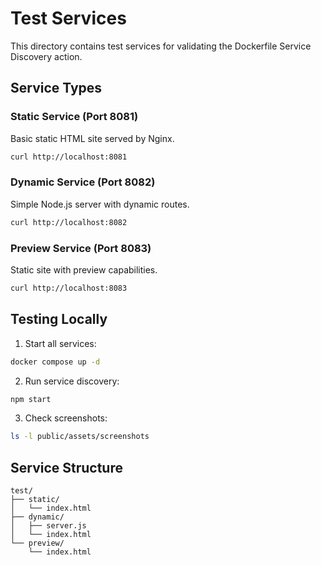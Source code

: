 # Test Services

This directory contains test services for validating the Dockerfile Service Discovery action.

## Service Types

### Static Service (Port 8081)
Basic static HTML site served by Nginx.
```bash
curl http://localhost:8081
```

### Dynamic Service (Port 8082)
Simple Node.js server with dynamic routes.
```bash
curl http://localhost:8082
```

### Preview Service (Port 8083)
Static site with preview capabilities.
```bash
curl http://localhost:8083
```

## Testing Locally

1. Start all services:
```bash
docker compose up -d
```

2. Run service discovery:
```bash
npm start
```

3. Check screenshots:
```bash
ls -l public/assets/screenshots
```

## Service Structure

```
test/
├── static/
│   └── index.html
├── dynamic/
│   ├── server.js
│   └── index.html
└── preview/
    └── index.html
```